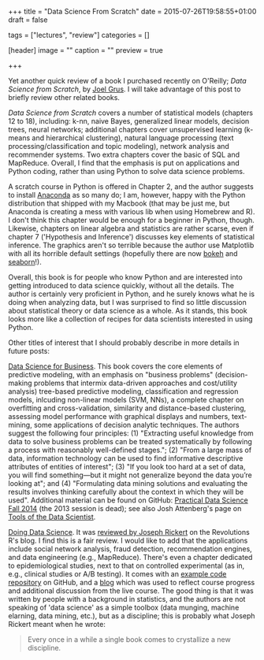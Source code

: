 +++
title = "Data Science From Scratch"
date = 2015-07-26T19:58:55+01:00
draft = false

tags = ["lectures", "review"]
categories = []

[header]
image = ""
caption = ""
preview = true

+++

Yet another quick review of a book I purchased recently on O'Reilly; *Data Science from Scratch*, by [Joel Grus](http://joelgrus.com). I will take advantage of this post to briefly review other related books.

*Data Science from Scratch* covers a number of statistical models (chapters 12 to 18), including: k-nn, naive Bayes, generalized linear models, decision trees, neural networks; additional chapters cover unsupervised learning (k-means and hierarchical clustering), natural language processing (text processing/classification and topic modeling), network analysis and recommender systems. Two extra chapters cover the basic of SQL and MapReduce. Overall, I find that the emphasis is put on applications and Python coding, rather than using Python to solve data science problems.

A scratch course in Python is offered in Chapter 2, and the author suggests to install [Anaconda](http://continuum.io/downloads) as so many do; I am, however, happy with the Python distribution that shipped with my Macbook (that may be just me, but Anaconda is creating a mess with various lib when using Homebrew and R). I don't think this chapter would be enough for a beginner in Python, though. Likewise, chapters on linear algebra and statistics are rather scarse, even if chapter 7 ('Hypothesis and Inference') discusses key elements of statistical inference. The graphics aren't so terrible because the author use Matplotlib with all its horrible default settings (hopefully there are now [bokeh](http://bokeh.pydata.org/en/latest/) and [seaborn](http://stanford.edu/~mwaskom/software/seaborn/)!).

Overall, this book is for people who know Python and are interested into getting introduced to data science quickly, without all the details. The author is certainly very proficient in Python, and he surely knows what he is doing when analyzing data, but I was surprised to find so little discussion about  statistical theory or data science as a whole. As it stands, this book looks more like a collection of recipes for data scientists interested in using Python.

Other titles of interest that I should probably describe in more details in future posts: 

<i class="fa fa-external-link fa-1x"></i>  [Data Science for Business](http://www.data-science-for-biz.com). This book covers the core elements of predictive modeling, with an emphasis on "business problems" (decision-making problems that intermix data-driven approaches and cost/utility analysis) tree-based predictive modeling, classification and regression models, inlcuding non-linear models (SVM, NNs), a complete chapter on overfitting and cross-validation, similarity and distance-based clustering, assessing model performance with graphical displays and numbers, text-mining, some applications of decision analytic techniques. The authors suggest the following four principles: (1) "Extracting useful knowledge from data to solve business problems can be treated systematically by following a process with reasonably well-defined stages."; (2) "From a large mass of data, information technology can be used to find informative descriptive attributes of entities of interest"; (3) "If you look too hard at a set of data, you will find something—but it might not generalize beyond the data you’re looking at"; and (4) "Formulating data mining solutions and evaluating the results involves thinking carefully about the context in which they will be used".  Additional material can be found on GitHub: [Practical Data Science Fall 2014](https://github.com/jattenberg/PDS-Spring-2014) (the 2013 session is dead); see also Josh Attenberg's page on [Tools of the Data Scientist](http://people.stern.nyu.edu/ja1517/datascience.html).

<i class="fa fa-external-link fa-1x"></i>  [Doing Data Science](http://shop.oreilly.com/product/0636920028529.do). It was [reviewed by Joseph Rickert](http://goo.gl/29S0Wu) on the Revolutions R's blog. I find this is a fair review. I would like to add that the applications include social network analysis, fraud detection, recommendation engines, and data engineering (e.g., MapReduce). There's even a chapter dedicated to epidemiological studies, next to that on controlled experimental (as in, e.g., clinical studies or A/B testing). It comes with an [example code repository](https://github.com/oreillymedia/doing_data_science) on GitHub, and a [blog](http://columbiadatascience.com/doing-data-science/) which was used to reflect course progress and additional discussion from the live course. The good thing is that it was written by people with a background in statistics, and the authors are not speaking of 'data science' as a simple toolbox (data munging, machine elarning, data mining, etc.), but as a discipline; this is probably what Joseph Rickert meant when he wrote:

> Every once in a while a single book comes to crystallize a new discipline.


